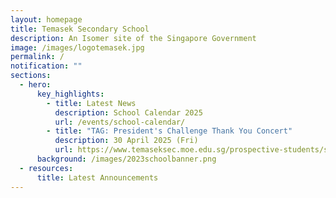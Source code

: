 ```yaml
---
layout: homepage
title: Temasek Secondary School
description: An Isomer site of the Singapore Government
image: /images/logotemasek.jpg
permalink: /
notification: ""
sections:
  - hero:
      key_highlights:
        - title: Latest News
          description: School Calendar 2025
          url: /events/school-calendar/
        - title: "TAG: President's Challenge Thank You Concert"
          description: 30 April 2025 (Fri)
          url: https://www.temaseksec.moe.edu.sg/prospective-students/sec-1-admissions-2025/
      background: /images/2023schoolbanner.png
  - resources:
      title: Latest Announcements
---
```

